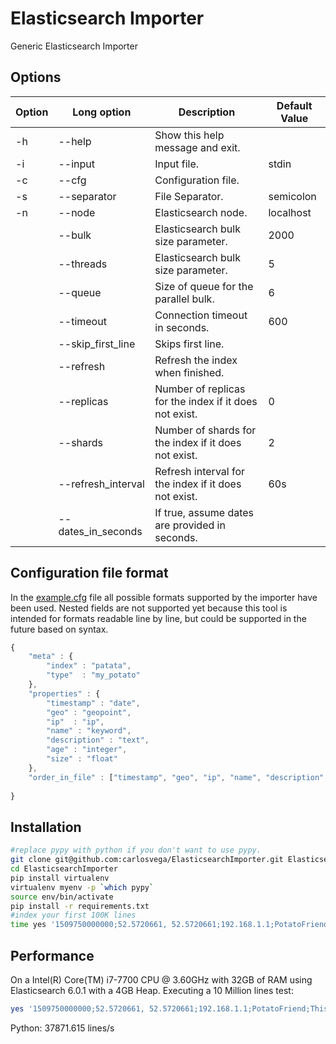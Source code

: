 # Elasticsearch Importer
Generic Elasticsearch Importer

## Options

| Option | Long option        | Description                                            | Default Value |
|--------|--------------------|--------------------------------------------------------|---------------|
| -h     | --help             | Show this help message and exit.                       |               |
| -i     | --input            | Input file.                                            | stdin         |
| -c     | --cfg              | Configuration file.                                    |               |
| -s     | --separator        | File Separator.                                        | semicolon     |
| -n     | --node             | Elasticsearch node.                                    | localhost     |
|        | --bulk             | Elasticsearch bulk size parameter.                     | 2000          |
|        | --threads          | Elasticsearch bulk size parameter.                     | 5             |
|        | --queue            | Size of queue for the parallel bulk.                   | 6             |
|        | --timeout          | Connection timeout in seconds.                         | 600           |
|        | --skip_first_line  | Skips first line.                                      |               |
|        | --refresh          | Refresh the index when finished.                       |               |
|        | --replicas         | Number of replicas for the index if it does not exist. | 0             |
|        | --shards           | Number of shards for the index if it does not exist.   | 2             |
|        | --refresh_interval | Refresh interval for the index if it does not exist.   | 60s           |
|        | --dates_in_seconds | If true, assume dates are provided in seconds.         |               |

## Configuration file format

In the [example.cfg](https://github.com/carlosvega/ElasticsearchImporter/blob/master/example.cfg) file all possible formats supported by the importer have been used. Nested fields are not supported yet because this tool is intended for formats readable line by line, but could be supported in the future based on syntax.

```JavaScript
{
	"meta" : {
		"index" : "patata",
		"type"  : "my_potato"
	},
	"properties" : {
		"timestamp" : "date",
		"geo" : "geopoint",
		"ip"  : "ip",
		"name" : "keyword",
		"description" : "text",
		"age" : "integer",
		"size" : "float"
	},
	"order_in_file" : ["timestamp", "geo", "ip", "name", "description", "age", "size"]
	
}
```

## Installation

```Bash
#replace pypy with python if you don't want to use pypy.
git clone git@github.com:carlosvega/ElasticsearchImporter.git ElasticsearchImporter
cd ElasticsearchImporter
pip install virtualenv
virtualenv myenv -p `which pypy`
source env/bin/activate 
pip install -r requirements.txt
#index your first 100K lines
time yes '1509750000000;52.5720661, 52.5720661;192.168.1.1;PotatoFriend;This is a potato and it is your friend;20;201.1' | head -100000 | pv -l | pypy elasticImporter.py -c example.cfg
```

## Performance

On a Intel(R) Core(TM) i7-7700 CPU @ 3.60GHz with 32GB of RAM using Elasticsearch 6.0.1  with a 4GB Heap.
Executing a 10 Million lines test:

```Bash
yes '1509750000000;52.5720661, 52.5720661;192.168.1.1;PotatoFriend;This is a potato and it is your friend;20;201.1' | head --10000000 | pv -l | time python elasticImporter.py -c example.cfg                                                             
```

Python: 37871.615 lines/s
